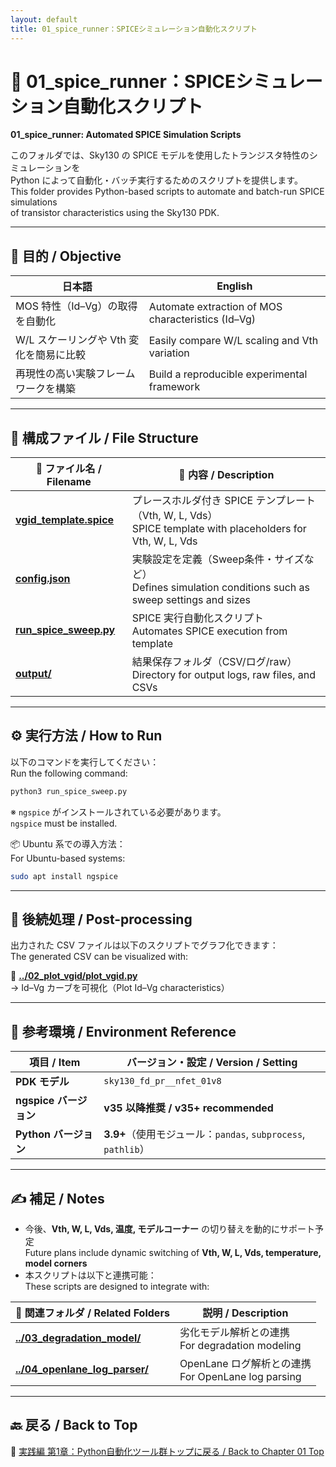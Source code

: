 ```yaml
---
layout: default
title: 01_spice_runner：SPICEシミュレーション自動化スクリプト
---
```


# 🐍 01_spice_runner：SPICEシミュレーション自動化スクリプト  
**01_spice_runner: Automated SPICE Simulation Scripts**

このフォルダでは、Sky130 の SPICE モデルを使用したトランジスタ特性のシミュレーションを  
Python によって自動化・バッチ実行するためのスクリプトを提供します。  
This folder provides Python-based scripts to automate and batch-run SPICE simulations  
of transistor characteristics using the Sky130 PDK.

---

## 🎯 目的 / Objective

| 日本語 | English |
|--------|---------|
| MOS 特性（Id–Vg）の取得を自動化 | Automate extraction of MOS characteristics (Id–Vg) |
| W/L スケーリングや Vth 変化を簡易に比較 | Easily compare W/L scaling and Vth variation |
| 再現性の高い実験フレームワークを構築 | Build a reproducible experimental framework |

---

## 📁 構成ファイル / File Structure

| 📄 ファイル名 / Filename | 📝 内容 / Description |
|-------------------------|------------------------|
| **[vgid_template.spice](vgid_template.spice)** | プレースホルダ付き SPICE テンプレート（Vth, W, L, Vds）<br>SPICE template with placeholders for Vth, W, L, Vds |
| **[config.json](config.json)** | 実験設定を定義（Sweep条件・サイズなど）<br>Defines simulation conditions such as sweep settings and sizes |
| **[run_spice_sweep.py](run_spice_sweep.py)** | SPICE 実行自動化スクリプト<br>Automates SPICE execution from template |
| **[output/](output/)** | 結果保存フォルダ（CSV/ログ/raw）<br>Directory for output logs, raw files, and CSVs |

---

## ⚙️ 実行方法 / How to Run

以下のコマンドを実行してください：  
Run the following command:

```bash
python3 run_spice_sweep.py
```

※ `ngspice` がインストールされている必要があります。  
`ngspice` must be installed.

📦 Ubuntu 系での導入方法：  
For Ubuntu-based systems:

```bash
sudo apt install ngspice
```

---

## 📘 後続処理 / Post-processing

出力された CSV ファイルは以下のスクリプトでグラフ化できます：  
The generated CSV can be visualized with:

🔗 **[../02_plot_vgid/plot_vgid.py](../02_plot_vgid/plot_vgid.py)**  
→ Id–Vg カーブを可視化（Plot Id–Vg characteristics）

---

## 🔗 参考環境 / Environment Reference

| 項目 / Item | バージョン・設定 / Version / Setting |
|-------------|-------------------------------------|
| **PDK モデル** | `sky130_fd_pr__nfet_01v8` |
| **ngspice バージョン** | **v35 以降推奨 / v35+ recommended** |
| **Python バージョン** | **3.9+**（使用モジュール：`pandas`, `subprocess`, `pathlib`） |

---

## ✍️ 補足 / Notes

- 今後、**Vth, W, L, Vds, 温度, モデルコーナー** の切り替えを動的にサポート予定  
  Future plans include dynamic switching of **Vth, W, L, Vds, temperature, model corners**
- 本スクリプトは以下と連携可能：  
  These scripts are designed to integrate with:

| 🔗 関連フォルダ / Related Folders | 説明 / Description |
|----------------------------------|--------------------|
| **[../03_degradation_model/](../03_degradation_model/)** | 劣化モデル解析との連携<br>For degradation modeling |
| **[../04_openlane_log_parser/](../04_openlane_log_parser/)** | OpenLane ログ解析との連携<br>For OpenLane log parsing |

---

## 🔙 戻る / Back to Top

📂 [実践編 第1章：Python自動化ツール群トップに戻る / Back to Chapter 01 Top](../README.md)
